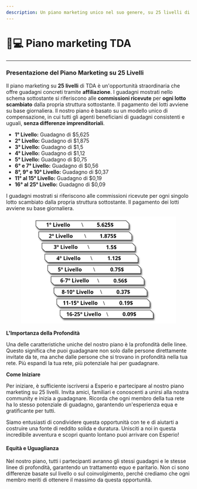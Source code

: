 ```yaml
---
description: Un piano marketing unico nel suo genere, su 25 livelli di profondità
---
```


# 👨💻 Piano marketing TDA

***

### **Presentazione del Piano Marketing su 25 Livelli**

Il piano marketing su **25 livelli** di TDA è un'opportunità straordinaria che offre guadagni concreti tramite **affiliazione**. I guadagni mostrati nello schema sottostante si riferiscono alle **commissioni ricevute** per **ogni lotto scambiato** dalla propria struttura sottostante. Il pagamento dei lotti avviene su base giornaliera. Il nostro piano è basato su un modello unico di compensazione, in cui tutti gli agenti beneficiani di guadagni consistenti e uguali, **senza differenze imprenditoriali**.

* **1° Livello:** Guadagno di $5,625
* **2° Livello:** Guadagno di $1,875
* **3° Livello:** Guadagno di $1,5
* **4° Livello:** Guadagno di $1,12
* **5° Livello:** Guadagno di $0,75
* **6° e 7° Livello:** Guadagno di $0,56
* **8°, 9° e 10° Livello:** Guadagno di $0,37
* **11° al 15° Livello:** Guadagno di $0,19
* **16° al 25° Livello:** Guadagno di $0,09

I guadagni mostrati si riferiscono alle commissioni ricevute per ogni singolo lotto scambiato dalla propria struttura sottostante. Il pagamento dei lotti avviene su base giornaliera.

<figure><img src="../.gitbook/assets/Senza titolo (1).jpg" alt="" width="563"><figcaption></figcaption></figure>

**L'Importanza della Profondità**

Una delle caratteristiche uniche del nostro piano è la profondità delle linee. Questo significa che puoi guadagnare non solo dalle persone direttamente invitate da te, ma anche dalle persone che si trovano in profondità nella tua rete. Più espandi la tua rete, più potenziale hai per guadagnare.

**Come Iniziare**

Per iniziare, è sufficiente iscriversi a Esperio e partecipare al nostro piano marketing su 25 livelli. Invita amici, familiari e conoscenti a unirsi alla nostra community e inizia a guadagnare. Ricorda che ogni membro della tua rete ha lo stesso potenziale di guadagno, garantendo un'esperienza equa e gratificante per tutti.

Siamo entusiasti di condividere questa opportunità con te e di aiutarti a costruire una fonte di reddito solida e duratura. Unisciti a noi in questa incredibile avventura e scopri quanto lontano puoi arrivare con Esperio!

#### **Equità e Uguaglianza**

Nel nostro piano, tutti i partecipanti avranno gli stessi guadagni e le stesse linee di profondità, garantendo un trattamento equo e paritario. Non ci sono differenze basate sul livello o sul coinvolgimento, perché crediamo che ogni membro meriti di ottenere il massimo da questa opportunità.
